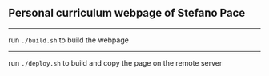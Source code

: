 ## Personal curriculum webpage of Stefano Pace

---

run `./build.sh` to build the webpage

---

run `./deploy.sh` to build and copy the page on the remote server
